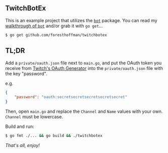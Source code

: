 ## TwitchBotEx

This is an example project that utilizes the [`bot`](https://github.com/foresthoffman/bot) package. You can read my [walkthrough of `bot`](https://dev.to/foresthoffman/building-a-twitchtv-chat-bot-with-go---part-1-i3k) and/or grab it with `go get`...

```bash
$ go get github.com/foresthoffman/twitchbotex
```

## TL;DR

Add a `private/oauth.json` file next to `main.go`, and put the OAuth token you receive from [Twitch's OAuth Generator](http://twitchapps.com/tmi/) into the `private/oauth.json` file with the key "password".

e.g.

```json
{
	"password": "oauth:secretsecretsecretsecretsecret"
}
```

Then, open `main.go` and replace the `Channel` and `Name` values with your own. `Channel` must be lowercase.

Build and run:

```bash
$ go fmt ./... && go build && ./twitchbotex
```

_That's all, enjoy!_
